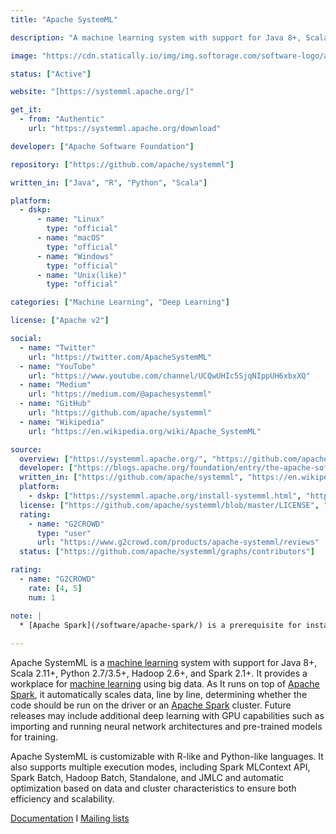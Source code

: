 ```yaml
---
title: "Apache SystemML"

description: "A machine learning system with support for Java 8+, Scala 2.11+, Python 2.7/3.5+, Hadoop 2.6+, and Spark 2.1+"

image: "https://cdn.statically.io/img/img.softorage.com/software-logo/apache-systemml.png?h=64"

status: ["Active"]

website: "[https://systemml.apache.org/]"

get_it:
  - from: "Authentic"
    url: "https://systemml.apache.org/download"

developer: ["Apache Software Foundation"]

repository: ["https://github.com/apache/systemml"]

written_in: ["Java", "R", "Python", "Scala"]

platform:
  - dskp:
      - name: "Linux"
        type: "official"
      - name: "macOS"
        type: "official"
      - name: "Windows"
        type: "official"
      - name: "Unix(like)"
        type: "official"

categories: ["Machine Learning", "Deep Learning"]

license: ["Apache v2"]

social:
  - name: "Twitter"
    url: "https://twitter.com/ApacheSystemML"
  - name: "YouTube"
    url: "https://www.youtube.com/channel/UCQwUHIc5SjqNIppUH6xbxXQ"
  - name: "Medium"
    url: "https://medium.com/@apachesystemml"
  - name: "GitHub"
    url: "https://github.com/apache/systemml"
  - name: "Wikipedia"
    url: "https://en.wikipedia.org/wiki/Apache_SystemML"

source:
  overview: ["https://systemml.apache.org/", "https://github.com/apache/systemml"]
  developer: ["https://blogs.apache.org/foundation/entry/the-apache-software-foundation-announces13"]
  written_in: ["https://github.com/apache/systemml", "https://en.wikipedia.org/w/index.php?title=Apache_SystemML&oldid=789525799"]
  platform:
    - dskp: ["https://systemml.apache.org/install-systemml.html", "https://spark.apache.org/docs/latest/"]
  license: ["https://github.com/apache/systemml/blob/master/LICENSE", "https://www.apache.org/licenses/"]
  rating:
    - name: "G2CROWD"
      type: "user"
      url: "https://www.g2crowd.com/products/apache-systemml/reviews"
  status: ["https://github.com/apache/systemml/graphs/contributors"]

rating:
  - name: "G2CROWD"
    rate: [4, 5]
    num: 1

note: |
  * [Apache Spark](/software/apache-spark/) is a prerequisite for installing Apache SystemML. Hence, [platforms for which Apache Spark is available](/software/apache-spark/#platform) are considered for Apache SystemML.
  
---
```

  Apache SystemML is a [machine learning](/categories/machine-learning) system with support for Java 8+, Scala 2.11+, Python 2.7/3.5+, Hadoop 2.6+, and Spark 2.1+. It provides a workplace for [machine learning](/categories/machine-learning) using big data. As It runs on top of [Apache Spark](/software/apache-spark/), it automatically scales data, line by line, determining whether the code should be run on the driver or an [Apache Spark](/software/apache-spark/) cluster. Future releases may include additional deep learning with GPU capabilities such as importing and running neural network architectures and pre-trained models for training.
  
  Apache SystemML is customizable with R-like and Python-like languages. It also supports multiple execution modes, including Spark MLContext API, Spark Batch, Hadoop Batch, Standalone, and JMLC and automatic optimization based on data and cluster characteristics to ensure both efficiency and scalability.
  
  [Documentation](https://systemml.apache.org/documentation.html) I [Mailing lists](https://systemml.apache.org/community.html#mailing-list)



